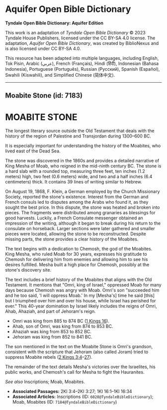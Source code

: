 # Aquifer Open Bible Dictionary

**Tyndale Open Bible Dictionary: Aquifer Edition**

This work is an adaptation of *Tyndale Open Bible Dictionary* © 2023 Tyndale House Publishers, licensed under the CC BY\-SA 4\.0 license. The adaptation, *Aquifer Open Bible Dictionary*, was created by BiblioNexus and is also licensed under CC BY\-SA 4\.0\.

This resource has been adapted into multiple languages, including English, Tok Pisin, Arabic (عربي), French (Français), Hindi (हिंदी), Indonesian (Bahasa Indonesia), Portuguese (Português), Russian (Русский), Spanish (Español), Swahili (Kiswahili), and Simplified Chinese (简体中文).



--------------------------------

## Moabite Stone (id: 7183)

MOABITE STONE
=============

The longest literary source outside the Old Testament that deals with the history of the region of Palestine and Transjordan during 1300–600 BC.

It is especially important for understanding the history of the Moabites, who lived east of the Dead Sea. 

The stone was discovered in the 1860s and provides a detailed narrative of King Mesha of Moab, who reigned in the mid\-ninth century BC. The stone is a hard slab with a rounded top, measuring three feet, ten inches (1\.2 meters) high, two feet (0\.6 meters) wide, and two and a half inches (6\.4 centimeters) thick. It contains 39 lines of writing similar to Hebrew.

On August 19, 1868, F. Klein, a German employed by the Church Missionary Society, reported the stone's existence. Interest from the German and French consuls led to disputes among the Arabs who found it, as they sought the best price. In this dispute, the stone was heated and broken into pieces. The fragments were distributed among granaries as blessings for good harvests. Luckily, a French Consulate messenger obtained an impression of the writing, although it began to break during his return to the consulate on horseback. Larger sections were later gathered and smaller pieces were located, allowing the stone to be reconstructed. Despite missing parts, the stone provides a clear history of the Moabites.

The text begins with a dedication to Chemosh, the god of the Moabites. King Mesha, who ruled Moab for 30 years, expresses his gratitude to Chemosh for delivering him from enemies and allowing him to see his desires fulfilled. Mesha built a high place for Chemosh, possibly at the stone's discovery site.

The text includes a brief history of the Moabites that aligns with the Old Testament. It mentions that "Omri, king of Israel," oppressed Moab for many days because Chemosh was angry with Moab. Omri's son "succeeded him and he too said, 'I will oppress Moab.' In my \[Mesha's] time he said \[this] but I triumphed over him and over his house, while Israel has perished for ever." This 40\-year domination by Israel likely includes the reigns of Omri, Ahab, Ahaziah, and part of Jehoram's reign.

* Omri was king from 885 to 874 BC ([1 Kings 16](https://ref.ly/1Kgs16:1-1Kgs16:34)).
* Ahab, son of Omri, was king from 874 to 853 BC.
* Ahaziah was king from 853 to 852 BC.
* Jehoram was king from 852 to 841 BC.

The son mentioned in the text on the Moabite Stone is Omri's grandson, consistent with the scripture that Jehoram (also called Joram) tried to suppress Moabite rebels ([2 Kings 3:4](https://ref.ly/2Kgs3:4-2Kgs3:27)–[27](https://ref.ly/2Kgs3:4-2Kgs3:27)).

The remainder of the text details Mesha's victories over the Israelites, his public works, and Chemosh's call for Mesha to fight the Hauranites.

*See also* Inscriptions; Moab, Moabites.

* **Associated Passages:** 2KI 3:4–2KI 3:27; 1KI 16:1–1KI 16:34
* **Associated Articles:** Inscriptions (ID: `6028@TyndaleBibleDictionary`); Moab, Moabites (ID: `7184@TyndaleBibleDictionary`)

